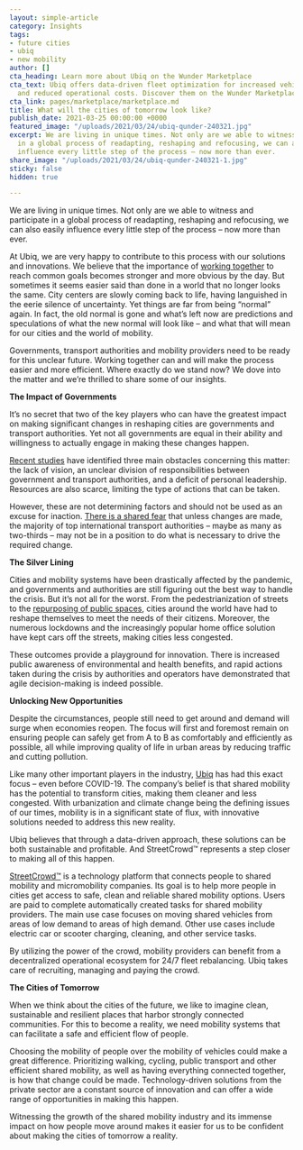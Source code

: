 ```yaml
---
layout: simple-article
category: Insights
tags:
- future cities
- ubiq
- new mobility
author: []
cta_heading: Learn more about Ubiq on the Wunder Marketplace
cta_text: Ubiq offers data-driven fleet optimization for increased vehicle utilization
  and reduced operational costs. Discover them on the Wunder Marketplace!
cta_link: pages/marketplace/marketplace.md
title: What will the cities of tomorrow look like?
publish_date: 2021-03-25 00:00:00 +0000
featured_image: "/uploads/2021/03/24/ubiq-qunder-240321.jpg"
excerpt: We are living in unique times. Not only are we able to witness and participate
  in a global process of readapting, reshaping and refocusing, we can also easily
  influence every little step of the process – now more than ever.
share_image: "/uploads/2021/03/24/ubiq-qunder-240321-1.jpg"
sticky: false
hidden: true

---
```

We are living in unique times. Not only are we able to witness and participate in a global process of readapting, reshaping and refocusing, we can also easily influence every little step of the process – now more than ever.

At Ubiq, we are very happy to contribute to this process with our solutions and innovations. We believe that the importance of [working together](https://eurocities.eu/latest/cities-and-the-eu-together-for-green-mobility/) to reach common goals becomes stronger and more obvious by the day. But sometimes it seems easier said than done in a world that no longer looks the same. City centers are slowly coming back to life, having languished in the eerie silence of uncertainty. Yet things are far from being “normal” again. In fact, the old normal is gone and what’s left now are predictions and speculations of what the new normal will look like – and what that will mean for our cities and the world of mobility.

Governments, transport authorities and mobility providers need to be ready for this unclear future. Working together can and will make the process easier and more efficient. Where exactly do we stand now? We dove into the matter and we’re thrilled to share some of our insights.

**The Impact of Governments**

It’s no secret that two of the key players who can have the greatest impact on making significant changes in reshaping cities are governments and transport authorities. Yet not all governments are equal in their ability and willingness to actually engage in making these changes happen.

[Recent studies](https://cities-today.com/report-recommends-mobility-gamechangers-for-post-covid-cities/) have identified three main obstacles concerning this matter: the lack of vision, an unclear division of responsibilities between government and transport authorities, and a deficit of personal leadership. Resources are also scarce, limiting the type of actions that can be taken.

However, these are not determining factors and should not be used as an excuse for inaction. [There is a shared fear](https://www.railjournal.com/news/covid-19-offers-best-opportunity-for-decades-to-reshape-public-transport-study/) that unless changes are made, the majority of top international transport authorities – maybe as many as two-thirds – may not be in a position to do what is necessary to drive the required change.

**The Silver Lining**

Cities and mobility systems have been drastically affected by the pandemic, and governments and authorities are still figuring out the best way to handle the crisis. But it’s not all for the worst. From the pedestrianization of streets to the [repurposing of public spaces](https://www.theatlantic.com/international/archive/2020/06/coronavirus-pandemic-urban-suburbs-cities/612760/), cities around the world have had to reshape themselves to meet the needs of their citizens. Moreover, the numerous lockdowns and the increasingly popular home office solution have kept cars off the streets, making cities less congested.

These outcomes provide a playground for innovation. There is increased public awareness of environmental and health benefits, and rapid actions taken during the crisis by authorities and operators have demonstrated that agile decision-making is indeed possible.

**Unlocking New Opportunities**

Despite the circumstances, people still need to get around and demand will surge when economies reopen. The focus will first and foremost remain on ensuring people can safely get from A to B as comfortably and efficiently as possible, all while improving quality of life in urban areas by reducing traffic and cutting pollution.

Like many other important players in the industry, [Ubiq](https://www.ubiq.ai) has had this exact focus – even before COVID-19. The company’s belief is that shared mobility has the potential to transform cities, making them cleaner and less congested. With urbanization and climate change being the defining issues of our times, mobility is in a significant state of flux, with innovative solutions needed to address this new reality.

Ubiq believes that through a data-driven approach, these solutions can be both sustainable and profitable. And StreetCrowd™ represents a step closer to making all of this happen.

[StreetCrowd™](https://www.ubiq.ai/platform) is a technology platform that connects people to shared mobility and micromobility companies. Its goal is to help more people in cities get access to safe, clean and reliable shared mobility options. Users are paid to complete automatically created tasks for shared mobility providers. The main use case focuses on moving shared vehicles from areas of low demand to areas of high demand. Other use cases include electric car or scooter charging, cleaning, and other service tasks.

By utilizing the power of the crowd, mobility providers can benefit from a decentralized operational ecosystem for 24/7 fleet rebalancing. Ubiq takes care of recruiting, managing and paying the crowd.

**The Cities of Tomorrow**

When we think about the cities of the future, we like to imagine clean, sustainable and resilient places that harbor strongly connected communities. For this to become a reality, we need mobility systems that can facilitate a safe and efficient flow of people.

Choosing the mobility of people over the mobility of vehicles could make a great difference. Prioritizing walking, cycling, public transport and other efficient shared mobility, as well as having everything connected together, is how that change could be made. Technology-driven solutions from the private sector are a constant source of innovation and can offer a wide range of opportunities in making this happen.

Witnessing the growth of the shared mobility industry and its immense impact on how people move around makes it easier for us to be confident about making the cities of tomorrow a reality.